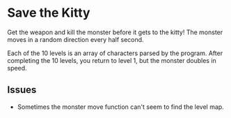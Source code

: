 Save the Kitty
==============

Get the weapon and kill the monster before it gets to the kitty! The monster moves in a random direction every half second.

Each of the 10 levels is an array of characters parsed by the program. After completing the 10 levels, you return to level 1, but the monster doubles in speed.

## Issues

* Sometimes the monster move function can't seem to find the level map.